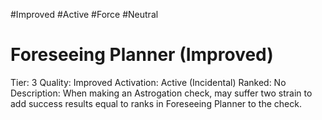#Improved 
#Active 
#Force 
#Neutral 

# Foreseeing Planner (Improved)
Tier: 3
Quality: Improved
Activation: Active (Incidental)
Ranked: No
Description: When making an Astrogation check, may suffer two strain to add success results equal to ranks in Foreseeing Planner to the check.